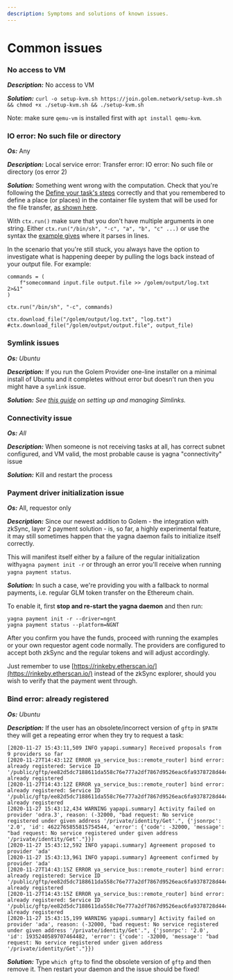 ```yaml
---
description: Symptoms and solutions of known issues.
---
```


# Common issues

### No access to VM

_**Description:**_ No access to VM

 _**Solution:**_ `curl -o setup-kvm.sh https://join.golem.network/setup-kvm.sh && chmod +x ./setup-kvm.sh && ./setup-kvm.sh` 

Note: make sure `qemu-vm` is installed first with `apt install qemu-kvm`.

### IO error: No such file or directory

_**Os:**_ Any

_**Description:**_  Local service error: Transfer error: IO error: No such file or directory \(os error 2\)

_**Solution:**_  Something went wrong with the computation. Check that you're following the [Define your task's steps](https://handbook.golem.network/requestor-tutorials/requestor-tutorial#define-your-tasks-steps) correctly and that you remembered to define a place \(or places\) in the container file system that will be used for the file transfer, [as shown here](https://handbook.golem.network/requestor-tutorials/create-your-own-application-on-golem/the-steps-to-do#volume-the-input-output). 

With `ctx.run()`  make sure that you don't have multiple arguments in one string. Either `ctx.run("/bin/sh", "-c", "a", "b", "c" ...)` or use the syntax the [example gives](https://handbook.golem.network/requestor-tutorials/create-your-own-application-on-golem/the-steps-to-do#the-requestor-agent-code) where it parses in lines.

In the scenario that you're still stuck, you always have the option to investigate what is happening deeper by pulling the logs back instead of your output file. For example:

```text
commands = (
    f"somecommand input.file output.file >> /golem/output/log.txt 2>&1"
)

ctx.run("/bin/sh", "-c", commands)

ctx.download_file("/golem/output/log.txt", "log.txt")
#ctx.download_file("/golem/output/output.file", output_file)
```

### Symlink issues

_**Os:** Ubuntu_

_**Description:**_ If you run the Golem Provider one-line installer on a minimal install of Ubuntu and it completes without error but doesn't run then you might have a `symlink` issue.

_**Solution:** See_ [_this guide_](https://websiteforstudents.com/setup-and-manage-symlinks-on-ubuntu-18-04-16-04/) _on setting up and managing Simlinks._

### Connectivity issue

_**Os:** All_

_**Description:**_ When someone is not receiving tasks at all, has correct subnet configured, and VM valid, the most probable cause is yagna "connectivity" issue

_**Solution:**_ Kill and restart the process

### Payment driver initialization issue

_**Os:**_ All, requestor only

_**Description:**_ Since our newest addition to Golem - the integration with zkSync, layer 2 payment solution - is, so far, a highly experimental feature, it may still sometimes happen that the yagna daemon fails to initialize itself correctly.

This will manifest itself either by a failure of the regular initialization with`yagna payment init -r` or through an error you'll receive when running `yagna payment status`.

_**Solution:**_ In such a case, we're providing you with a fallback to normal payments, i.e. regular GLM token transfer on the Ethereum chain.

To enable it, first **stop and re-start the yagna daemon** and then run:

```text
yagna payment init -r --driver=ngnt
yagna payment status --platform=NGNT
```

After you confirm you have the funds, proceed with running the examples or your own requestor agent code normally. The providers are configured to accept both zkSync and the regular tokens and will adjust accordingly.

Just remember to use [https://rinkeby.etherscan.io/](https://rinkeby.etherscan.io/) instead of the zkSync explorer, should you wish to verify that the payment went through.

### Bind error: already registered

_**Os:** Ubuntu_

_**Description:**_ If the user has an obsolete/incorrect version of `gftp`  in `$PATH` they will get a repeating error when they try to request a task:

```text
[2020-11-27 15:43:11,509 INFO yapapi.summary] Received proposals from 9 providers so far
[2020-11-27T14:43:12Z ERROR ya_service_bus::remote_router] bind error: already registered: Service ID '/public/gftp/ee82d5dc7188611da558c76e777a2df7867d9526eac6fa9378728d44ca4a2a10/GetMetadata' already registered
[2020-11-27T14:43:12Z ERROR ya_service_bus::remote_router] bind error: already registered: Service ID '/public/gftp/ee82d5dc7188611da558c76e777a2df7867d9526eac6fa9378728d44ca4a2a10/GetChunk' already registered
[2020-11-27 15:43:12,434 WARNING yapapi.summary] Activity failed on provider 'odra.3', reason: (-32000, "bad request: No service registered under given address '/private/identity/Get'.", {'jsonrpc': '2.0', 'id': 4622765855815754544, 'error': {'code': -32000, 'message': "bad request: No service registered under given address '/private/identity/Get'."}})
[2020-11-27 15:43:12,592 INFO yapapi.summary] Agreement proposed to provider 'ada'
[2020-11-27 15:43:13,961 INFO yapapi.summary] Agreement confirmed by provider 'ada'
[2020-11-27T14:43:15Z ERROR ya_service_bus::remote_router] bind error: already registered: Service ID '/public/gftp/ee82d5dc7188611da558c76e777a2df7867d9526eac6fa9378728d44ca4a2a10/GetMetadata' already registered
[2020-11-27T14:43:15Z ERROR ya_service_bus::remote_router] bind error: already registered: Service ID '/public/gftp/ee82d5dc7188611da558c76e777a2df7867d9526eac6fa9378728d44ca4a2a10/GetChunk' already registered
[2020-11-27 15:43:15,199 WARNING yapapi.summary] Activity failed on provider 'ada', reason: (-32000, "bad request: No service registered under given address '/private/identity/Get'.", {'jsonrpc': '2.0', 'id': 1935240589707464482, 'error': {'code': -32000, 'message': "bad request: No service registered under given address '/private/identity/Get'."}})
```

 _**Solution:**_ Type `which gftp` to find the obsolete version of `gftp` and then remove it. Then restart your daemon and the issue should be fixed!


